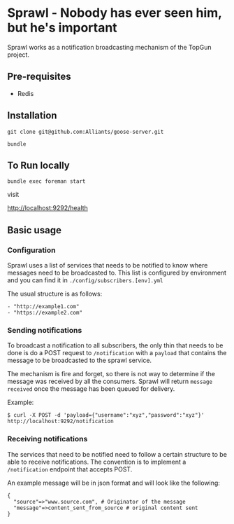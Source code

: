 # Sprawl - Nobody has ever seen him, but he's important

Sprawl works as a notification broadcasting mechanism of the TopGun project.

## Pre-requisites

* Redis

## Installation

`git clone git@github.com:Alliants/goose-server.git`

`bundle`

## To Run locally

`bundle exec foreman start`

visit

[http://localhost:9292/health](http://localhost:9292/health)

## Basic usage

### Configuration
Sprawl uses a list of services that needs to be notified to know where messages
need to be broadcasted to. This list is configured by environment and you can
find it in `./config/subscribers.[env].yml`

The usual structure is as follows:

```
- "http://example1.com"
- "https://example2.com"
```

### Sending notifications

To broadcast a notification to all subscribers, the only thin that needs to be
done is do a POST request to `/notification` with a `payload` that contains the message to be
broadcasted to the sprawl service.

The mechanism is fire and forget, so there is not way to determine if the
message was received by all the consumers. Sprawl will return `message received`
once the message has been queued for delivery.

Example:

```
$ curl -X POST -d 'payload={"username":"xyz","password":"xyz"}' http://localhost:9292/notification
```

### Receiving notifications
The services that need to be notified need to follow a certain structure to be
able to receive notifications. The convention is to implement a `/notification`
endpoint that accepts POST.

An example message will be in json format and will look like the following:

```
{
  "source"=>"www.source.com", # Originator of the message
  "message"=>content_sent_from_source # original content sent
}
```
